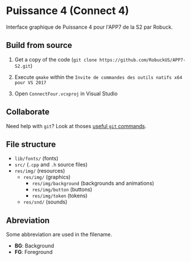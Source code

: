 # Puissance 4 (Connect 4)

Interface graphique de Puissance 4 pour l'APP7 de la S2 par Robuck.

## Build from source

1. Get a copy of the code (`git clone https://github.com/RobuckUS/APP7-S2.git`)

2. Execute `qmake` within the `Invite de commandes des outils natifs x64 pour VS 2017`

3. Open `ConnectFour.vcxproj` in Visual Studio


## Collaborate

Need help with `git`? Look at thoses [useful `git` commands](/CONTRIBUTING.md).

## File structure

- `lib/fonts/` (fonts)
- `src/` (`.cpp` and `.h` source files)
- `res/img/` (resources)
  - `res/img/` (graphics)
    - `res/img/background` (backgrounds and animations)
	- `res/img/button` (buttons)
	- `res/img/token` (tokens)
  - `res/snd/` (sounds)

## Abreviation

Some abbreviation are used in the filename.

- **BG**: Background
- **FG**: Foreground
